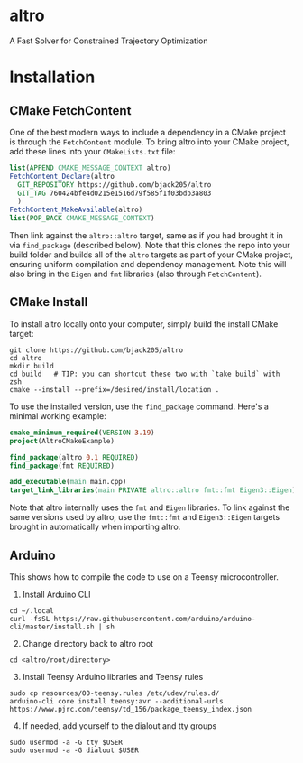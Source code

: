# altro
A Fast Solver for Constrained Trajectory Optimization

# Installation

## CMake FetchContent
One of the best modern ways to include a dependency in a CMake project is through the
`FetchContent` module. To bring altro into your CMake project, add these lines into 
your `CMakeLists.txt` file:
```cmake
list(APPEND CMAKE_MESSAGE_CONTEXT altro)
FetchContent_Declare(altro
  GIT_REPOSITORY https://github.com/bjack205/altro
  GIT_TAG 760424bfe4d0215e1516d79f585f1f03bdb3a803 
  )
FetchContent_MakeAvailable(altro)
list(POP_BACK CMAKE_MESSAGE_CONTEXT)
```
Then link against the `altro::altro` target, same as if you had brought it in via
`find_package` (described below). Note that this clones the repo into your build 
folder and builds all of the `altro` targets as part of your CMake project, ensuring
uniform compilation and dependency management. Note this will also bring in the 
`Eigen` and `fmt` libraries (also through `FetchContent`).


## CMake Install
To install altro locally onto your computer, simply build the install CMake target:
```shell
git clone https://github.com/bjack205/altro
cd altro
mkdir build
cd build   # TIP: you can shortcut these two with `take build` with zsh
cmake --install --prefix=/desired/install/location .
```

To use the installed version, use the `find_package` command. Here's a 
minimal working example:
```cmake
cmake_minimum_required(VERSION 3.19)
project(AltroCMakeExample)

find_package(altro 0.1 REQUIRED)
find_package(fmt REQUIRED)

add_executable(main main.cpp)
target_link_libraries(main PRIVATE altro::altro fmt::fmt Eigen3::Eigen)
```
Note that altro internally uses the `fmt` and `Eigen` libraries. To link against the same
versions used by altro, use the `fmt::fmt` and `Eigen3::Eigen` targets brought in 
automatically when importing altro.

## Arduino
This shows how to compile the code to use on a Teensy microcontroller.

1. Install Arduino CLI
```shell
cd ~/.local
curl -fsSL https://raw.githubusercontent.com/arduino/arduino-cli/master/install.sh | sh
```
2. Change directory back to altro root
```shell
cd <altro/root/directory>
```
3. Install Teensy Arduino libraries and Teensy rules
```shell
sudo cp resources/00-teensy.rules /etc/udev/rules.d/
arduino-cli core install teensy:avr --additional-urls https://www.pjrc.com/teensy/td_156/package_teensy_index.json
```
4.  If needed, add yourself to the dialout and tty groups
```shell
sudo usermod -a -G tty $USER 
sudo usermod -a -G dialout $USER 
```


